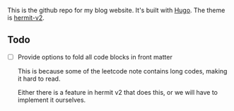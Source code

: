 This is the github repo for my blog website. It's built with [Hugo](https://gohugo.io/). The theme is [hermit-v2](https://github.com/1bl4z3r/hermit-V2).

## Todo

- [ ] Provide options to fold all code blocks in front matter

    This is because some of the leetcode note contains long codes, making it hard to read.

    Either there is a feature in hermit v2 that does this, or we will have to implement it ourselves.